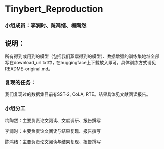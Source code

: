 # Tinybert_Reproduction
### 小组成员：李润时、陈鸿绪、梅陶然
## 说明：
所有得到或用到的模型（包括我们蒸馏得到的模型）、数据增强的训练集地址全部写在download_url txt中，在huggingface上下载放入即可。具体训练方式请见README-original.md。

### 复现的任务：
我们复现过的数据集目前有SST-2, CoLA, RTE。结果具体见文献阅读报告。

### 小组分工
梅陶然：主要负责论文阅读、文献调研、报告撰写 

李润时：主要负责论文阅读与结果复现、报告撰写 

陈鸿绪：主要负责论文阅读与结果复现、报告撰写